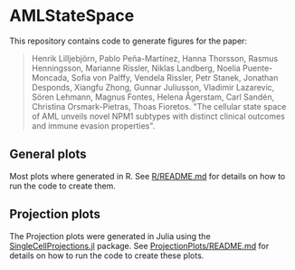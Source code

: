 # AMLStateSpace
This repository contains code to generate figures for the paper:
> Henrik Lilljebjörn, Pablo Peña-Martínez, Hanna Thorsson, Rasmus Henningsson, Marianne Rissler, Niklas Landberg, Noelia Puente-Moncada, Sofia von Palffy, Vendela Rissler, Petr Stanek, Jonathan Desponds, Xiangfu Zhong, Gunnar Juliusson, Vladimir Lazarevic, Sören Lehmann, Magnus Fontes, Helena Ågerstam, Carl Sandén, Christina Orsmark-Pietras, Thoas Fioretos. "The cellular state space of AML unveils novel NPM1 subtypes with distinct clinical outcomes and immune evasion properties".

## General plots
Most plots where generated in R.
See [R/README.md](R/README.md) for details on how to run the code to create them.

## Projection plots
The Projection plots were generated in Julia using the [SingleCellProjections.jl](https://github.com/BioJulia/SingleCellProjections.jl) package.
See [ProjectionPlots/README.md](ProjectionPlots/README.md) for details on how to run the code to create these plots.
